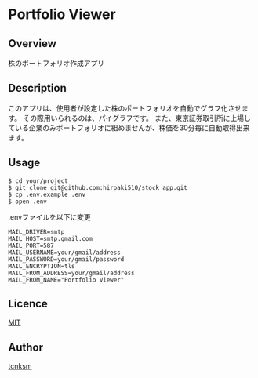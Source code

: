 # Portfolio Viewer

## Overview
株のポートフォリオ作成アプリ

## Description
このアプリは、使用者が設定した株のポートフォリオを自動でグラフ化させます。
その際用いられるのは、パイグラフです。
また、東京証券取引所に上場している企業のみポートフォリオに組めませんが、株価を30分毎に自動取得出来ます。

## Usage
```
$ cd your/project 
$ git clone git@github.com:hiroaki510/stock_app.git
$ cp .env.example .env
$ open .env
```
.envファイルを以下に変更
```
MAIL_DRIVER=smtp
MAIL_HOST=smtp.gmail.com
MAIL_PORT=587
MAIL_USERNAME=your/gmail/address
MAIL_PASSWORD=your/gmail/password
MAIL_ENCRYPTION=tls
MAIL_FROM_ADDRESS=your/gmail/address
MAIL_FROM_NAME="Portfolio Viewer"
```


## Licence

[MIT](https://github.com/tcnksm/tool/blob/master/LICENCE)

## Author

[tcnksm](https://github.com/tcnksm)

